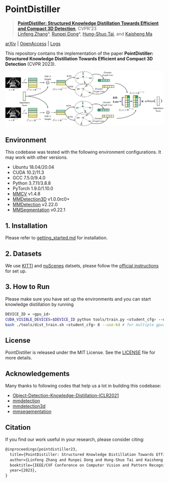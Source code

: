 # PointDistiller
> [**PointDistiller: Structured Knowledge Distillation Towards Efficient and Compact 3D Detection**](https://openaccess.thecvf.com/content/CVPR2023/papers/Zhang_PointDistiller_Structured_Knowledge_Distillation_Towards_Efficient_and_Compact_3D_Detection_CVPR_2023_paper.pdf), CVPR'23 <br>
> [Linfeng Zhang](http://group.iiis.tsinghua.edu.cn/~maks/linfeng/index.html)\*, [Runpei Dong](https://runpeidong.com/)\*, [Hung-Shuo Tai](https://scholar.google.com/citations?user=_atJMtEAAAAJ&hl=en), and [Kaisheng Ma](http://group.iiis.tsinghua.edu.cn/~maks/leader.html) <br>

[arXiv](https://arxiv.org/abs/2205.11098) | [OpenAccess](https://openaccess.thecvf.com/content/CVPR2023/papers/Zhang_PointDistiller_Structured_Knowledge_Distillation_Towards_Efficient_and_Compact_3D_Detection_CVPR_2023_paper.pdf) | [Logs](https://drive.google.com/drive/folders/1jA14eMk-0fIywFxku-ijfMIBzFTp7Lef?usp=share_link)

This repository contains the implementation of the paper **PointDistiller: Structured Knowledge Distillation Towards Efficient and Compact 3D Detection** (CVPR 2023).

![PointDistiller](./resources/point_distiller.png)

## Environment
This codebase was tested with the following environment configurations. It may work with other versions.
- Ubuntu 18.04/20.04
- CUDA 10.2/11.3
- GCC 7.5.0/9.4.0
- Python 3.7.11/3.8.8
- PyTorch 1.9.0/1.10.0
- [MMCV](https://mmcv.readthedocs.io/en/latest/) v1.4.8
- [MMDetection3D](https://github.com/open-mmlab/mmdetection3d) v1.0.0rc0+
- [MMDetection](https://github.com/open-mmlab/mmdetection) v2.22.0
- [MMSegmentation](https://github.com/open-mmlab/mmsegmentation) v0.22.1

## 1. Installation
Please refer to [getting_started.md](./getting_started.md) for installation.

## 2. Datasets
We use [KITTI](https://www.cvlibs.net/datasets/kitti/eval_object.php?obj_benchmark=3d) and [nuScenes](https://www.nuscenes.org/) datsets, please follow the [official instructions](https://mmdetection3d.readthedocs.io/en/latest/) for set up.

## 3. How to Run
Please make sure you have set up the environments and you can start knowledge distillation by running 
```bash
DEVICE_ID = <gpu_id>
CUDA_VISIBLE_DEVICES=$DEVICE_ID python tools/train.py <student_cfg> --use-kd # for single gpu
bash ./tools/dist_train.sh <student_cfg> 8 --use-kd # for multiple gpus
```
## License
PointDistiller is released under the MIT License. See the [LICENSE](./LICENSE) file for more details.

## Acknowledgements
Many thanks to following codes that help us a lot in building this codebase:
* [Object-Detection-Knowledge-Distillation-ICLR2021](https://github.com/ArchipLab-LinfengZhang/Object-Detection-Knowledge-Distillation-ICLR2021)
* [mmdetection](https://github.com/open-mmlab/mmdetection)
* [mmdetection3d](https://github.com/open-mmlab/mmdetection3d)
* [mmsegementation](https://github.com/open-mmlab/mmsegmentation)

## Citation

If you find our work useful in your research, please consider citing:
```latex
@inproceedings{pointdistiller23,
  title={PointDistiller: Structured Knowledge Distillation Towards Efficient and Compact 3D Detection},
  author={Linfeng Zhang and Runpei Dong and Hung-Shuo Tai and Kaisheng Ma},
  booktitle={IEEE/CVF Conference on Computer Vision and Pattern Recognition (CVPR)},
  year={2023},
}
```
